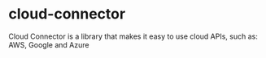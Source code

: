 # cloud-connector

Cloud Connector is a library that makes it easy to use cloud APIs, such as: AWS, Google and Azure
